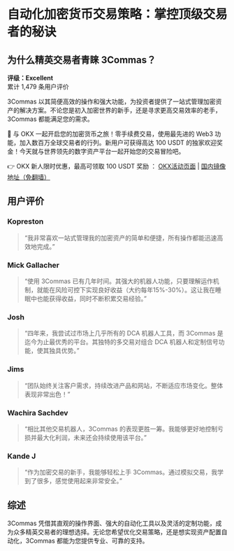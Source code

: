 # 自动化加密货币交易策略：掌控顶级交易者的秘诀

## 为什么精英交易者青睐 3Commas？

**评级：Excellent**  
累计 1,479 条用户评价

3Commas 以其简便高效的操作和强大功能，为投资者提供了一站式管理加密资产的解决方案。不论您是初入加密世界的新手，还是寻求更高交易效率的老手，3Commas 都能满足您的需求。

🚀 与 OKX 一起开启您的加密货币之旅！零手续费交易，使用最先进的 Web3 功能，加入数百万全球交易者的行列。新用户可获得高达 100 USDT 的独家欢迎奖金！今天就与世界领先的数字资产平台一起开始您的交易冒险吧。

👉 OKX 新人限时优惠，最高可领取 100 USDT 奖励 ： [OKX活动页面](https://bit.ly/OKXe) | [国内镜像地址（免翻墙）](https://bit.ly/okX)

## 用户评价

### Kopreston
> “我非常喜欢一站式管理我的加密资产的简单和便捷，所有操作都能迅速高效地完成。”

### Mick Gallacher
> “使用 3Commas 已有几年时间。其强大的机器人功能，只要理解运作机制，就能在风险可控下实现良好收益（大约每年15%-30%）。这让我在睡眠中也能获得收益，同时不断积累交易经验。”

### Josh
> “四年来，我尝试过市场上几乎所有的 DCA 机器人工具，而 3Commas 是迄今为止最优秀的平台。其独特的多交易对组合 DCA 机器人和定制信号功能，使其独具优势。”

### Jims
> “团队始终关注客户需求，持续改进产品和网站，不断适应市场变化。整体表现非常出色！”

### Wachira Sachdev
> “相比其他交易机器人，3Commas 的表现更胜一筹。我能够更好地控制亏损并最大化利润，未来还会持续使用该平台。”

### Kande J
> “作为加密交易的新手，我能够轻松上手 3Commas。通过模拟交易，我学到了很多，感觉使用起来非常安全。”

## 综述
3Commas 凭借其直观的操作界面、强大的自动化工具以及灵活的定制功能，成为众多精英交易者的理想选择。无论您希望优化交易策略，还是想实现资产配置自动化，3Commas 都能为您提供专业、可靠的支持。
